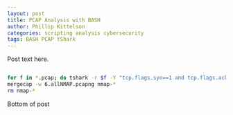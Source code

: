 ```yaml
---
layout: post
title: PCAP Analysis with BASH
author: Phillip Kittelson
categories: scripting analysis cybersecurity
tags: BASH PCAP tShark
---
```


Post text here.

```BASH

for f in *.pcap; do tshark -r $f -Y "tcp.flags.syn==1 and tcp.flags.ack==0 and tcp.window_size<=1024" -w nmap-$f; done
mergecap -w 6.allNMAP.pcapng nmap-*
rm nmap-*

```


Bottom of post
